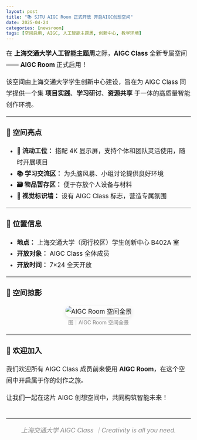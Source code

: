 ```yaml
---
layout: post
title: "📚 SJTU AIGC Room 正式开放 开启AIGC创想空间"
date: 2025-04-24
categories: [newsroom]
tags: [空间启用, AIGC, 人工智能主题周, 创新中心, 教学环境]
---
```


<div style="font-size: 17px; line-height: 1.8em;">

<p>在 <strong>上海交通大学人工智能主题周</strong>之际，<strong>AIGC Class</strong> 全新专属空间 —— <strong>AIGC Room </strong> 正式启用！</p>

<p>该空间由上海交通大学学生创新中心建设，旨在为 AIGC Class 同学提供一个集 <strong>项目实践</strong>、<strong>学习研讨</strong>、<strong>资源共享</strong> 于一体的高质量智能创作环境。</p>

<hr>

<h3>🌟 空间亮点</h3>
<ul style="margin-top: 10px;">
  <li><strong>💼 流动工位：</strong> 搭配 4K 显示屏，支持个体和团队灵活使用，随时开展项目</li>
  <li><strong>📚 学习交流区：</strong> 为头脑风暴、小组讨论提供良好环境</li>
  <li><strong>🗃️ 物品暂存区：</strong> 便于存放个人设备与材料</li>
  <li><strong>🎨 视觉标识墙：</strong> 设有 AIGC Class 标志，营造专属氛围</li>
</ul>

<hr>

<h3>📍 位置信息</h3>
<ul style="margin-top: 10px;">
  <li><strong>地点：</strong> 上海交通大学（闵行校区）学生创新中心 B402A 室</li>
  <li><strong>开放对象：</strong> AIGC Class 全体成员</li>
  <li><strong>开放时间：</strong> 7×24 全天开放</li>
</ul>

<hr>

<h3>📸 空间掠影</h3>
<div style="text-align: center;">
  <img src="{{ site.github.url }}/assets/img/posts/aigc-room-opening.webp" alt="AIGC Room 空间全景" style="max-width: 85%; height: auto; border-radius: 12px; box-shadow: 0 4px 12px rgba(0,0,0,0.1);" />
  <br>
  <small style="color: gray;">图｜AIGC Room 空间全景</small>
</div>

<hr>

<h3>🎉 欢迎加入</h3>
<p>我们欢迎所有 AIGC Class 成员前来使用 <strong>AIGC Room</strong>，在这个空间中开启属于你的创作之旅。</p>
<p>让我们一起在这片 AIGC 创想空间中，共同构筑智能未来！</p>

<hr style="margin-top: 40px;">
<p style="text-align: center; font-style: italic; color: #888;">上海交通大学 AIGC Class ｜Creativity is all you need.</p>

</div>
